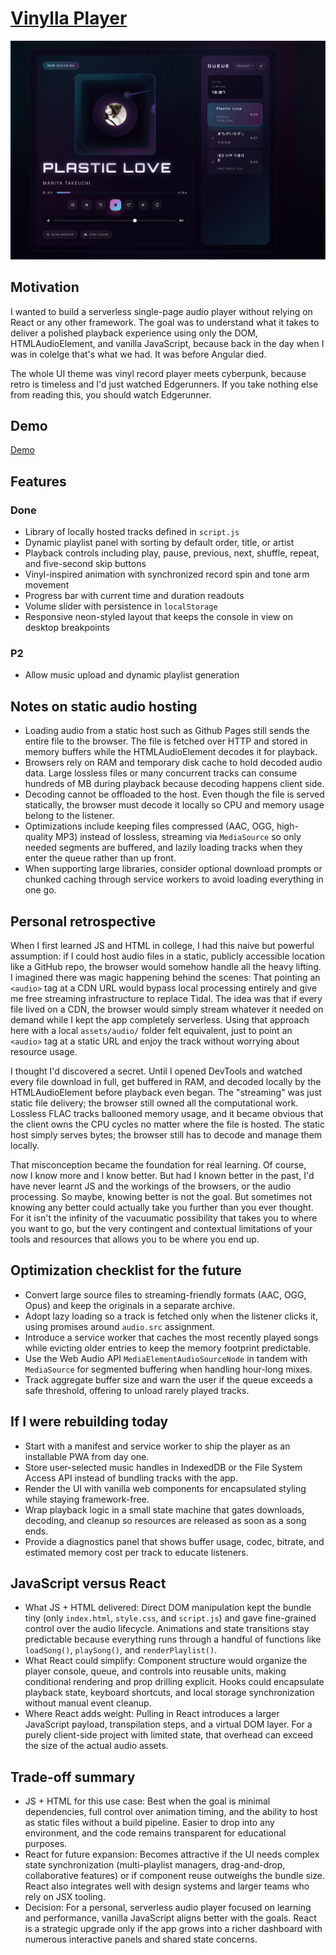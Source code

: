 # [Vinylla Player](www.seungkilee.com/Vinylla-Player/)


![screenshot](./assets/img/2025-10-02-vinylla.png)


## Motivation

I wanted to build a serverless single-page audio player without relying on React or any other framework. The goal was to understand what it takes to deliver a polished playback experience using only the DOM, HTMLAudioElement, and vanilla JavaScript, because back in the day when I was in colelge that's what we had. It was before Angular died.

The whole UI theme was vinyl record player meets cyberpunk, because retro is timeless and I'd just watched Edgerunners. If you take nothing else from reading this, you should watch Edgerunner.


## Demo
[Demo](www.seungkilee.com/Vinylla-Player/)

## Features

### Done

- Library of locally hosted tracks defined in `script.js`
- Dynamic playlist panel with sorting by default order, title, or artist
- Playback controls including play, pause, previous, next, shuffle, repeat, and five-second skip buttons
- Vinyl-inspired animation with synchronized record spin and tone arm movement
- Progress bar with current time and duration readouts
- Volume slider with persistence in `localStorage`
- Responsive neon-styled layout that keeps the console in view on desktop breakpoints

### P2
- Allow music upload and dynamic playlist generation

## Notes on static audio hosting

- Loading audio from a static host such as Github Pages still sends the entire file to the browser. The file is fetched over HTTP and stored in memory buffers while the HTMLAudioElement decodes it for playback.
- Browsers rely on RAM and temporary disk cache to hold decoded audio data. Large lossless files or many concurrent tracks can consume hundreds of MB during playback because decoding happens client side.
- Decoding cannot be offloaded to the host. Even though the file is served statically, the browser must decode it locally so CPU and memory usage belong to the listener.
- Optimizations include keeping files compressed (AAC, OGG, high-quality MP3) instead of lossless, streaming via `MediaSource` so only needed segments are buffered, and lazily loading tracks when they enter the queue rather than up front.
- When supporting large libraries, consider optional download prompts or chunked caching through service workers to avoid loading everything in one go.

## Personal retrospective

When I first learned JS and HTML in college, I had this naive but powerful assumption: if I could host audio files in a static, publicly accessible location like a GitHub repo, the browser would somehow handle all the heavy lifting. I imagined there was magic happening behind the scenes: That pointing an `<audio>` tag at a CDN URL would bypass local processing entirely and give me free streaming infrastructure to replace Tidal. The idea was that if every file lived on a CDN, the browser would simply stream whatever it needed on demand while I kept the app completely serverless. Using that approach here with a local `assets/audio/` folder felt equivalent, just to point an `<audio>` tag at a static URL and enjoy the track without worrying about resource usage.

I thought I'd discovered a secret. Until I opened DevTools and watched every file download in full, get buffered in RAM, and decoded locally by the HTMLAudioElement before playback even began. The "streaming" was just static file delivery; the browser still owned all the computational work. Lossless FLAC tracks ballooned memory usage, and it became obvious that the client owns the CPU cycles no matter where the file is hosted. The static host simply serves bytes; the browser still has to decode and manage them locally.

That misconception became the foundation for real learning. Of course, now I know more and I know better. But had I known better in the past, I'd have never learnt JS and the workings of the browsers, or the audio processing. So maybe, knowing better is not the goal. But sometimes not knowing any better could actually take you further than you ever thought. For it isn't the infinity of the vacuumatic possibility that takes you to where you want to go, but the very contingent and contextual limitations of your tools and resources that allows you to be where you end up.

## Optimization checklist for the future

- Convert large source files to streaming-friendly formats (AAC, OGG, Opus) and keep the originals in a separate archive.
- Adopt lazy loading so a track is fetched only when the listener clicks it, using promises around `audio.src` assignment.
- Introduce a service worker that caches the most recently played songs while evicting older entries to keep the memory footprint predictable.
- Use the Web Audio API `MediaElementAudioSourceNode` in tandem with `MediaSource` for segmented buffering when handling hour-long mixes.
- Track aggregate buffer size and warn the user if the queue exceeds a safe threshold, offering to unload rarely played tracks.

## If I were rebuilding today

- Start with a manifest and service worker to ship the player as an installable PWA from day one.
- Store user-selected music handles in IndexedDB or the File System Access API instead of bundling tracks with the app.
- Render the UI with vanilla web components for encapsulated styling while staying framework-free.
- Wrap playback logic in a small state machine that gates downloads, decoding, and cleanup so resources are released as soon as a song ends.
- Provide a diagnostics panel that shows buffer usage, codec, bitrate, and estimated memory cost per track to educate listeners.

## JavaScript versus React

- What JS + HTML delivered: Direct DOM manipulation kept the bundle tiny (only `index.html`, `style.css`, and `script.js`) and gave fine-grained control over the audio lifecycle. Animations and state transitions stay predictable because everything runs through a handful of functions like `loadSong()`, `playSong()`, and `renderPlaylist()`.
- What React could simplify: Component structure would organize the player console, queue, and controls into reusable units, making conditional rendering and prop drilling explicit. Hooks could encapsulate playback state, keyboard shortcuts, and local storage synchronization without manual event cleanup.
- Where React adds weight: Pulling in React introduces a larger JavaScript payload, transpilation steps, and a virtual DOM layer. For a purely client-side project with limited state, that overhead can exceed the size of the actual audio assets.

## Trade-off summary

- JS + HTML for this use case: Best when the goal is minimal dependencies, full control over animation timing, and the ability to host as static files without a build pipeline. Easier to drop into any environment, and the code remains transparent for educational purposes.
- React for future expansion: Becomes attractive if the UI needs complex state synchronization (multi-playlist managers, drag-and-drop, collaborative features) or if component reuse outweighs the bundle size. React also integrates well with design systems and larger teams who rely on JSX tooling.
- Decision: For a personal, serverless audio player focused on learning and performance, vanilla JavaScript aligns better with the goals. React is a strategic upgrade only if the app grows into a richer dashboard with numerous interactive panels and shared state concerns.
